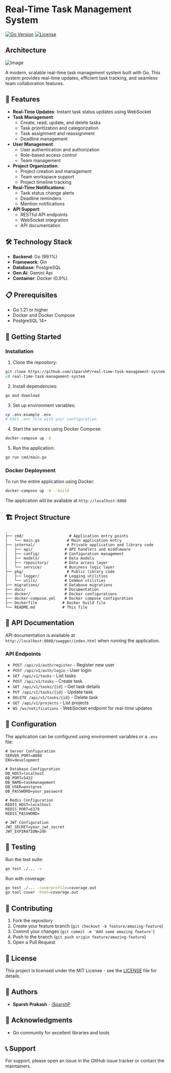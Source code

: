 # Real-Time Task Management System

[![Go Version](https://img.shields.io/github/go-mod/go-version/iSparshP/real-time-task-management-system)](https://go.dev/)
[![License](https://img.shields.io/github/license/iSparshP/real-time-task-management-system)](LICENSE)

## Architecture
![Image](https://github.com/user-attachments/assets/1674a9ca-c1bd-4779-bde3-4d12136293f1)

A modern, scalable real-time task management system built with Go. This system provides real-time updates, efficient task tracking, and seamless team collaboration features.

## 🌟 Features

- **Real-Time Updates**: Instant task status updates using WebSocket
- **Task Management**:
  - Create, read, update, and delete tasks
  - Task prioritization and categorization
  - Task assignment and reassignment
  - Deadline management
- **User Management**:
  - User authentication and authorization
  - Role-based access control
  - Team management
- **Project Organization**:
  - Project creation and management
  - Team workspace support
  - Project timeline tracking
- **Real-Time Notifications**:
  - Task status change alerts
  - Deadline reminders
  - Mention notifications
- **API Support**:
  - RESTful API endpoints
  - WebSocket integration
  - API documentation

## 🛠️ Technology Stack

- **Backend**: Go (99.1%)
- **Framework**: Gin
- **Database**: PostgreSQL
- **Gen Ai**: Gemini Api
- **Container**: Docker (0.9%)

## 📋 Prerequisites

- Go 1.21 or higher
- Docker and Docker Compose
- PostgreSQL 14+

## 🚀 Getting Started

### Installation

1. Clone the repository:
```bash
git clone https://github.com/iSparshP/real-time-task-management-system.git
cd real-time-task-management-system
```

2. Install dependencies:
```bash
go mod download
```

3. Set up environment variables:
```bash
cp .env.example .env
# Edit .env file with your configuration
```

4. Start the services using Docker Compose:
```bash
docker-compose up -d
```

5. Run the application:
```bash
go run cmd/main.go
```

### Docker Deployment

To run the entire application using Docker:

```bash
docker-compose up -d --build
```

The application will be available at `http://localhost:8080`

## 🏗️ Project Structure

```
.
├── cmd/                    # Application entry points
│   └── main.go            # Main application entry
├── internal/              # Private application and library code
│   ├── api/              # API handlers and middleware
│   ├── config/           # Configuration management
│   ├── models/           # Data models
│   ├── repository/       # Data access layer
│   └── service/          # Business logic layer
├── pkg/                   # Public library code
│   ├── logger/           # Logging utilities
│   └── utils/            # Common utilities
├── migrations/           # Database migrations
├── docs/                 # Documentation
├── docker/               # Docker configurations
├── docker-compose.yml    # Docker compose configuration
├── Dockerfile           # Docker build file
└── README.md            # This file
```

## 📖 API Documentation

API documentation is available at `http://localhost:8080/swagger/index.html` when running the application.

### API Endpoints

- `POST /api/v1/auth/register` - Register new user
- `POST /api/v1/auth/login` - User login
- `GET /api/v1/tasks` - List tasks
- `POST /api/v1/tasks` - Create task
- `GET /api/v1/tasks/{id}` - Get task details
- `PUT /api/v1/tasks/{id}` - Update task
- `DELETE /api/v1/tasks/{id}` - Delete task
- `GET /api/v1/projects` - List projects
- `WS /ws/notifications` - WebSocket endpoint for real-time updates

## 🔧 Configuration

The application can be configured using environment variables or a `.env` file:

```env
# Server Configuration
SERVER_PORT=8080
ENV=development

# Database Configuration
DB_HOST=localhost
DB_PORT=5432
DB_NAME=taskmanagement
DB_USER=postgres
DB_PASSWORD=your_password

# Redis Configuration
REDIS_HOST=localhost
REDIS_PORT=6379
REDIS_PASSWORD=

# JWT Configuration
JWT_SECRET=your_jwt_secret
JWT_EXPIRATION=24h
```

## 🧪 Testing

Run the test suite:

```bash
go test ./... -v
```

Run with coverage:

```bash
go test ./... -coverprofile=coverage.out
go tool cover -html=coverage.out
```

## 🤝 Contributing

1. Fork the repository
2. Create your feature branch (`git checkout -b feature/amazing-feature`)
3. Commit your changes (`git commit -m 'Add some amazing feature'`)
4. Push to the branch (`git push origin feature/amazing-feature`)
5. Open a Pull Request

## 📄 License

This project is licensed under the MIT License - see the [LICENSE](LICENSE) file for details.

## 👥 Authors

- **Sparsh Prakash** - [iSparshP](https://github.com/iSparshP)

## 🙏 Acknowledgments

- Go community for excellent libraries and tools

## 📞 Support

For support, please open an issue in the GitHub issue tracker or contact the maintainers.
